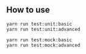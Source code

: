 ## How to use
```
yarn run test:unit:basic
yarn run test:unit:advanced

yarn run test:mock:basic
yarn run test:mock:advanced

``` 